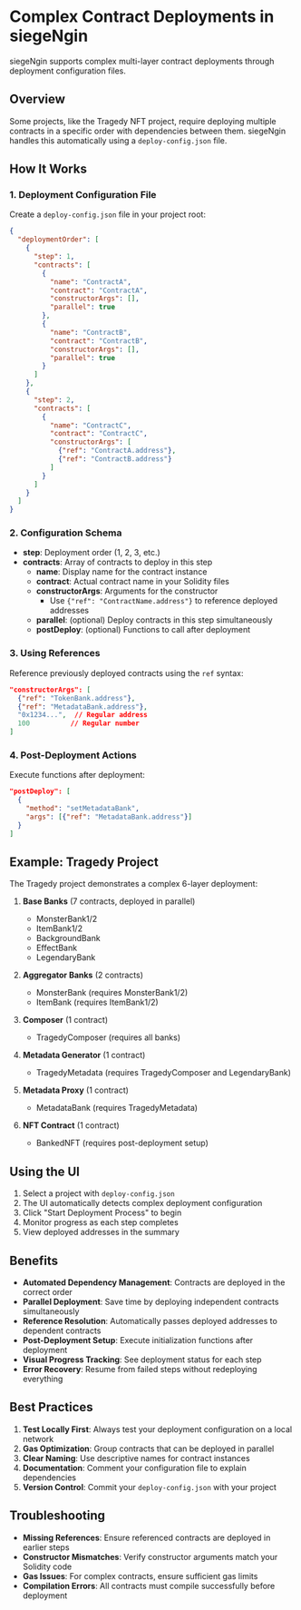 # Complex Contract Deployments in siegeNgin

siegeNgin supports complex multi-layer contract deployments through deployment configuration files.

## Overview

Some projects, like the Tragedy NFT project, require deploying multiple contracts in a specific order with dependencies between them. siegeNgin handles this automatically using a `deploy-config.json` file.

## How It Works

### 1. Deployment Configuration File

Create a `deploy-config.json` file in your project root:

```json
{
  "deploymentOrder": [
    {
      "step": 1,
      "contracts": [
        {
          "name": "ContractA",
          "contract": "ContractA",
          "constructorArgs": [],
          "parallel": true
        },
        {
          "name": "ContractB",
          "contract": "ContractB",
          "constructorArgs": [],
          "parallel": true
        }
      ]
    },
    {
      "step": 2,
      "contracts": [
        {
          "name": "ContractC",
          "contract": "ContractC",
          "constructorArgs": [
            {"ref": "ContractA.address"},
            {"ref": "ContractB.address"}
          ]
        }
      ]
    }
  ]
}
```

### 2. Configuration Schema

- **step**: Deployment order (1, 2, 3, etc.)
- **contracts**: Array of contracts to deploy in this step
  - **name**: Display name for the contract instance
  - **contract**: Actual contract name in your Solidity files
  - **constructorArgs**: Arguments for the constructor
    - Use `{"ref": "ContractName.address"}` to reference deployed addresses
  - **parallel**: (optional) Deploy contracts in this step simultaneously
  - **postDeploy**: (optional) Functions to call after deployment

### 3. Using References

Reference previously deployed contracts using the `ref` syntax:

```json
"constructorArgs": [
  {"ref": "TokenBank.address"},
  {"ref": "MetadataBank.address"},
  "0x1234...",  // Regular address
  100          // Regular number
]
```

### 4. Post-Deployment Actions

Execute functions after deployment:

```json
"postDeploy": [
  {
    "method": "setMetadataBank",
    "args": [{"ref": "MetadataBank.address"}]
  }
]
```

## Example: Tragedy Project

The Tragedy project demonstrates a complex 6-layer deployment:

1. **Base Banks** (7 contracts, deployed in parallel)
   - MonsterBank1/2
   - ItemBank1/2
   - BackgroundBank
   - EffectBank
   - LegendaryBank

2. **Aggregator Banks** (2 contracts)
   - MonsterBank (requires MonsterBank1/2)
   - ItemBank (requires ItemBank1/2)

3. **Composer** (1 contract)
   - TragedyComposer (requires all banks)

4. **Metadata Generator** (1 contract)
   - TragedyMetadata (requires TragedyComposer and LegendaryBank)

5. **Metadata Proxy** (1 contract)
   - MetadataBank (requires TragedyMetadata)

6. **NFT Contract** (1 contract)
   - BankedNFT (requires post-deployment setup)

## Using the UI

1. Select a project with `deploy-config.json`
2. The UI automatically detects complex deployment configuration
3. Click "Start Deployment Process" to begin
4. Monitor progress as each step completes
5. View deployed addresses in the summary

## Benefits

- **Automated Dependency Management**: Contracts are deployed in the correct order
- **Parallel Deployment**: Save time by deploying independent contracts simultaneously
- **Reference Resolution**: Automatically passes deployed addresses to dependent contracts
- **Post-Deployment Setup**: Execute initialization functions after deployment
- **Visual Progress Tracking**: See deployment status for each step
- **Error Recovery**: Resume from failed steps without redeploying everything

## Best Practices

1. **Test Locally First**: Always test your deployment configuration on a local network
2. **Gas Optimization**: Group contracts that can be deployed in parallel
3. **Clear Naming**: Use descriptive names for contract instances
4. **Documentation**: Comment your configuration file to explain dependencies
5. **Version Control**: Commit your `deploy-config.json` with your project

## Troubleshooting

- **Missing References**: Ensure referenced contracts are deployed in earlier steps
- **Constructor Mismatches**: Verify constructor arguments match your Solidity code
- **Gas Issues**: For complex contracts, ensure sufficient gas limits
- **Compilation Errors**: All contracts must compile successfully before deployment